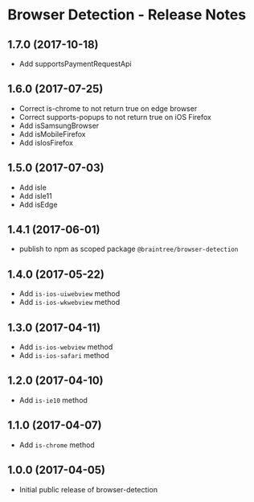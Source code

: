 # Browser Detection - Release Notes

## 1.7.0 (2017-10-18)

* Add supportsPaymentRequestApi

## 1.6.0 (2017-07-25)

* Correct is-chrome to not return true on edge browser
* Correct supports-popups to not return true on iOS Firefox
* Add isSamsungBrowser
* Add isMobileFirefox
* Add isIosFirefox

## 1.5.0 (2017-07-03)

* Add isIe
* Add isIe11
* Add isEdge

## 1.4.1 (2017-06-01)

* publish to npm as scoped package `@braintree/browser-detection`

## 1.4.0 (2017-05-22)

* Add `is-ios-uiwebview` method
* Add `is-ios-wkwebview` method

## 1.3.0 (2017-04-11)

* Add `is-ios-webview` method
* Add `is-ios-safari` method

## 1.2.0 (2017-04-10)

* Add `is-ie10` method

## 1.1.0 (2017-04-07)

* Add `is-chrome` method

## 1.0.0 (2017-04-05)

* Initial public release of browser-detection

